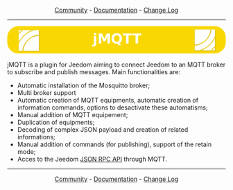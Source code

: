 <p align="center">
<a href="https://community.jeedom.com/tag/plugin-jmqtt">Community</a>   -   <a href="https://domochip.github.io/jMQTT/fr_FR/">Documentation</a>   -   <a href="https://domochip.github.io/jMQTT/fr_FR/#changelog">Change Log</a>
</p>

__________________

<p align="center">
  <img src="jMQTT.png"/>
</p>

jMQTT is a plugin for Jeedom aiming to connect Jeedom to an MQTT broker to subscribe and publish messages.
Main functionalities are:
  * Automatic installation of the Mosquitto broker;
  * Multi broker support
  * Automatic creation of MQTT equipments, automatic creation of information commands, options to desactivate these automatisms;
  * Manual addition of MQTT equipement;
  * Duplication of equipments;
  * Decoding of complex JSON payload and creation of related informations;
  * Manual addition of commands (for publishing), support of the retain mode;
  * Acces to the Jeedom [JSON RPC API](https://jeedom.github.io/core/fr_FR/jsonrpc_api) through MQTT. 

__________________

<p align="center">
<a href="https://community.jeedom.com/tag/plugin-jmqtt">Community</a>   -   <a href="https://domochip.github.io/jMQTT/fr_FR/">Documentation</a>   -   <a href="https://domochip.github.io/jMQTT/fr_FR/#changelog">Change Log</a>
</p>
